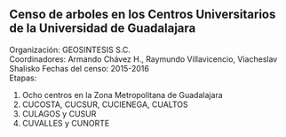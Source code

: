 ## Censo de arboles en los Centros Universitarios de la Universidad de Guadalajara
Organización: GEOSINTESIS S.C.  
Coordinadores: Armando Chávez H., Raymundo Villavicencio, Viacheslav Shalisko
Fechas del censo: 2015-2016  
Etapas:  
1. Ocho centros en la Zona Metropolitana de Guadalajara  
2. CUCOSTA, CUCSUR, CUCIENEGA, CUALTOS
3. CULAGOS y CUSUR
4. CUVALLES y CUNORTE
